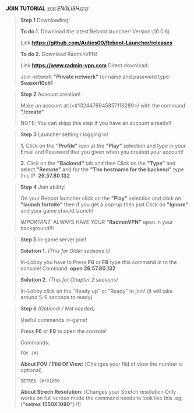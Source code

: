 **JOIN TUTORIAL** *🇺🇸 ENGLISH🇬🇧*


> **Step 1**
> Downloading!
> 
> **To do 1.** Download the latest Reboot launcher!
> Version:(10.0.6)
> 
> Link:**https://github.com/Auties00/Reboot-Launcher/releases**
> 
> **To do 2.** 
> Download RadminVPN!
> 
> Link:**https://www.radmin-vpn.com**
> Direct download:
> 
> Join network **"Private network"** 
> for name and password type: **Season10ch1**


> **Step 2**
> Account creation!
> 
> Make an account at:(<#1324476945857118289>) with the command **"/create"**
> 
> NOTE: You can skipp this step if you have an account already!!


> **Step 3**
> Launcher setting / logging in!
>
> **1.** Click on the **"Profile"** icon at the **"Play"** selection and type in your Email and Password that you given when you created your account!
>
> **2.** Click on the **"Backend"** tab and then Click on the **"Type"** and select **"Remote"** and for the **"The hostname for the backend"** type this IP: **26.57.80.132**


> **Step 4**
> Join ability!
> 
> On your Reboot launcher click on the **"Play"** selection and click on **"launch fortnite"**
> then if you get a pop-up then just Click on **"Ignore"** and your game should launch!
> 
> *IMPORTANT:* ALWAYS HAVE YOUR **"RadminVPN"** open in your background!!!


> **Step 5**
> In-game server join!
> 
> **Solution 1.** *(This for Older seasons !!)*
> 
> In-Lobby you have to Press **F6** or **F8** type this command in to the console!
> Command: **open 26.57.80.132**
> 
> **Solution 2.** *(This for Chapter 2 seasons)*
>
> In-Lobby click on the "Ready up" or "Ready" to join! (it will take around 5-6 seconds to ready)


> **Step 6** *(Optional / Not needed)*
> 
> Useful commands in-game!
> 
> Press **F6** or **F8** to open the console!
> 
> Commands:
>```Js
> FOV (#) 
>```
>**About FOV / Fild Of View:** [Changes your fild of view the number is optional]
>```Js
> SETRES (#)X1080 
>```
>**About Strech Resolution:** [Changes your Stretch resolution Only works on full screen mode the command needs to look like this .eg; (**"setres 1550X1080"**) !!]
